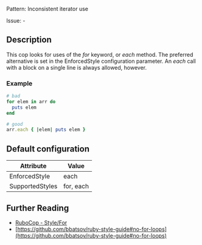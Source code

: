 Pattern: Inconsistent iterator use

Issue: -

## Description

This cop looks for uses of the *for* keyword, or *each* method. The
preferred alternative is set in the EnforcedStyle configuration
parameter. An *each* call with a block on a single line is always
allowed, however.

### Example

```ruby
# bad
for elem in arr do
  puts elem
end

# good
arr.each { |elem| puts elem }
```

## Default configuration

Attribute | Value
--- | ---
EnforcedStyle | each
SupportedStyles | for, each

## Further Reading

* [RuboCop - Style/For](https://rubocop.readthedocs.io/en/latest/cops_style/#stylefor)
* [https://github.com/bbatsov/ruby-style-guide#no-for-loops](https://github.com/bbatsov/ruby-style-guide#no-for-loops)
